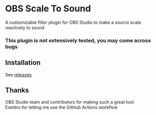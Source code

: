 # OBS Scale To Sound
A customizable filter plugin for OBS Studio to make a source scale reactively to sound

### This plugin is not extensively tested, you may come across bugs
## Installation
See [releases](https://github.com/Qufyy/obs-scale-to-sound/releases)

## Thanks
OBS Studio team and contributors for making such a great tool  
Exeldro for letting me use the GitHub Actions workflow